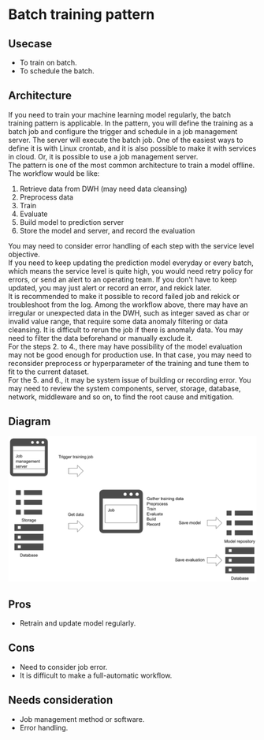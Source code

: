 # Batch training pattern

## Usecase
- To train on batch.
- To schedule the batch.

## Architecture
If you need to train your machine learning model regularly, the batch training pattern is applicable. In the pattern, you will define the training as a batch job and configure the trigger and schedule in a job management server. The server will execute the batch job. One of the easiest ways to define it is with Linux crontab, and it is also possible to make it with services in cloud. Or, it is possible to use a job management server.<br>
The pattern is one of the most common architecture to train a model offline. The workflow would be like:
1. Retrieve data from DWH (may need data cleansing)
2. Preprocess data
3. Train
4. Evaluate
5. Build model to prediction server
6. Store the model and server, and record the evaluation

You may need to consider error handling of each step with the service level objective.<br>
If you need to keep updating the prediction model everyday or every batch, which means the service level is quite high, you would need retry policy for errors, or send an alert to an operating team. If you don't have to keep updated, you may just alert or record an error, and rekick later.<br>
It is recommended to make it possible to record failed job and rekick or troubleshoot from the log. Among the workflow above, there may have an irregular or unexpected data in the DWH, such as integer saved as char or invalid value range, that require some data anomaly filtering or data cleansing. It is difficult to rerun the job if there is anomaly data. You may need to filter the data beforehand or manually exclude it.<br>
For the steps 2. to 4., there may have possibility of the model evaluation may not be good enough for production use. In that case, you may need to reconsider preprocess or hyperparameter of the training and tune them to fit to the current dataset.<br>
For the 5. and 6., it may be system issue of building or recording error. You may need to review the system components, server, storage, database, network, middleware and so on, to find the root cause and mitigation.<br>


## Diagram
![diagram](diagram.png)


## Pros
- Retrain and update model regularly.

## Cons
- Need to consider job error.
- It is difficult to make a full-automatic workflow.

## Needs consideration
- Job management method or software.
- Error handling.